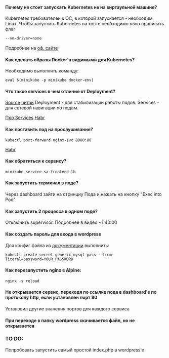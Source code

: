 #### Почему не стоит запускать Kubernetes не на виртаульной машине?

Kubernetes требователен к ОС, в которой запускается - необходим Linux. Чтобы запустить Kubernetes на хосте необходимо
явно прописать флаг

````bash
--vm-driver=none
````

Подробнее на [оф. сайте](https://kubernetes.io/ru/docs/setup/learning-environment/minikube/#%D1%83%D0%BA%D0%B0%D0%B7%D0%B0%D0%BD%D0%B8%D0%B5-%D0%B4%D1%80%D0%B0%D0%B9%D0%B2%D0%B5%D1%80%D0%B0-%D0%B2%D0%B8%D1%80%D1%82%D1%83%D0%B0%D0%BB%D1%8C%D0%BD%D0%BE%D0%B9-%D0%BC%D0%B0%D1%88%D0%B8%D0%BD%D1%8B)

#### Как сделать образы Docker'a видимыми для Kubernetes?

Необходимо выполнить команду:

````
eval $(minikube -p minikube docker-env)
````

#### Что такое services в чем отличие от Deployment?

[Source](https://kubernetes.io/docs/concepts/services-networking/service/#motivation)
[читай](https://matthewpalmer.net/kubernetes-app-developer/articles/service-kubernetes-example-tutorial.html#:~:text=What's%20the%20difference%20between%20a,to%20a%20set%20of%20pods.&text=Then%20our%20service%20could%20route,them%20based%20on%20their%20labels.)
Deployment - для стабилизации работы подов. Services - для сетевой навигации по подам.

[Про Services](https://kubernetes.io/ru/docs/tutorials/kubernetes-basics/expose/expose-intro/)
[Habr](https://habr.com/ru/company/ruvds/blog/438984/)

#### Как поставить под на прослушивание?

````
kubectl port-forward nginx-svc 8080:80
````
[Habr](https://habr.com/ru/company/ruvds/blog/438984/)


#### Как обратиться к сервису?

````
minikube service sa-frontend-lb
````

#### Как запустить терминал в поде?

Через dashboard зайти на стринциу Пода и нажать на кнопку "Exec into Pod"

#### Как запустить 2 процесса в одном поде?

Отключить supervisor. Подробнее в видео ~1:40:00

#### Как создать пароль для входа в wordpress

Для конфиг файла из [документации](https://raw.githubusercontent.com/kubernetes/website/master/content/en/examples/application/wordpress/mysql-deployment.yaml)
выполнить:

````
kubectl create secret generic mysql-pass --from-literal=password=YOUR_PASSWORD
````

#### Как перезапустить nginx в Alpine:

````
nginx -s reload
````

#### Не открывается сервис, переходя по ссылке пода в dashboard'e по протоколу http, если установлен порт 80

Установил другие значения портов для каждого сервиса


#### При переходе в папку wordpress скачивается файл, но не открывается

### TO DO:

Попробовать запустить самый простой index.php в wordpress'e

